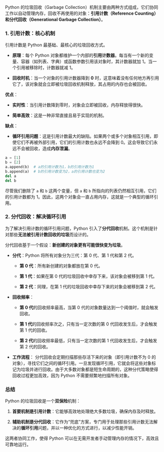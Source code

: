 Python 的垃圾回收（Garbage Collection）机制主要由两种方式组成，它们协同工作以自动管理内存，回收不再使用的对象：**引用计数（Reference Counting）和分代回收（Generational Garbage Collection）**。

### 1. 引用计数：核心机制

引用计数是 Python 最基础、最核心的垃圾回收方式。

- **原理**：每个 Python 对象都维护一个内部的**引用计数器**。每当有一个新的变量、容器（如列表、字典）或函数参数引用该对象时，其计数器就加 1。当一个引用被移除时，计数器就减 1。
    
- **回收时机**：当一个对象的引用计数器降到 **0** 时，这意味着没有任何地方再引用它了，该对象就会立即被垃圾回收机制释放，其占用的内存也会被回收。
    

**优点**：

- **实时性**：当引用计数降到零时，对象会立即被回收，内存释放得很快。
    
- **简单高效**：这是一种非常直接且易于实现的机制。
    

**缺点**：

- **循环引用问题**：这是引用计数最大的缺陷。如果两个或多个对象相互引用，即使它们不再被外部引用，它们的引用计数也永远不会降到 0。这会导致它们永远不会被回收，造成**内存泄漏**。


``` python
a = [1]
b = [2]
a.append(b)  # a的引用计数为1，b的引用计数为1
b.append(a)  # b的引用计数变为2，a的引用计数也变为2
del a
del b
```

尽管我们删除了 `a` 和 `b` 这两个变量，但 `a` 和 `b` 所指向的列表仍然相互引用，它们的引用计数都为 1。因此，这两个对象会一直占用内存，这就是一个典型的循环引用。


### 2. 分代回收：解决循环引用

为了解决引用计数的循环引用问题，Python 引入了**分代回收**机制。这个机制是针对那些**无法被引用计数回收的垃圾**而设计的。

分代回收基于一个假设：**新创建的对象更有可能很快变为垃圾**。

- **分代**：Python 将所有对象分为三代：第 0 代、第 1 代和第 2 代。
    
    - **第 0 代**：所有新创建的对象都放在第 0 代。
        
    - **第 1 代**：如果在第 0 代的垃圾回收中幸存下来，该对象会被移到第 1 代。
        
    - **第 2 代**：同理，在第 1 代的垃圾回收中幸存下来的对象会被移到第 2 代。
        
- **回收频率**：
    
    - **第 0 代**的回收频率最高，当第 0 代的对象数量达到一个阈值时，就会触发回收。
        
    - **第 1 代**的回收频率次之，只有当一定次数的第 0 代回收发生后，才会触发第 1 代的回收。
        
    - **第 2 代**的回收频率最低，只有当一定次数的第 1 代回收发生后，才会触发第 2 代的回收。
        
- **工作流程**： 分代回收会定期扫描那些存活下来的对象（即引用计数不为 0 的对象），寻找它们之间的循环引用。一旦发现循环引用，它就会将这些对象标记为垃圾并进行回收。由于大多数对象都是短生命周期的，这种分代策略使得回收过程更加高效，因为 Python 不需要频繁地扫描所有对象。
    

### 总结

Python 的垃圾回收是一个**双保险**机制：

1. **首要机制是引用计数**：它能够高效地处理绝大多数垃圾，确保内存及时释放。
    
2. **辅助机制是分代回收**：它作为“兜底”方案，专门用于处理那些引用计数无法解决的**循环引用**问题，并以一种优化的方式进行，以减少性能开销。
    

这两者协同工作，使得 Python 可以在无需开发者手动管理内存的情况下，高效且可靠地运行。